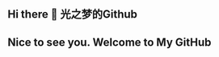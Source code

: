 ## Hi there 👋 光之梦的Github
**Nice to see you.**
**Welcome to My GitHub**
---
<!--
**GuangZhiMeng/GuangZhiMeng** is a ✨ _special_ ✨ repository because its `README.md` (this file) appears on your GitHub profile.

Here are some ideas to get you started:


<div align="center"> <img height="137px" src="https://github-readme-stats.vercel.app/api?username=GuangZhiMeng&hide_title=true&hide_border=true&show_icons=trueline_height=21&text_color=000&icon_color=000&bg_color=0,ea6161,ffc64d,fffc4d,52fa5a&theme=graywhite" /> </div>

![Most Used Languages](https://github-readme-stats.vercel.app/api/top-langs/?username=GuangZhiMeng-lab&theme=dark&layout=compact)

- 🔭 I’m currently working on ...
- 🌱 I’m currently learning ...
- 👯 I’m looking to collaborate on ...
- 🤔 I’m looking for help with ...
- 💬 Ask me about ...
- 📫 How to reach me: ...
- 😄 Pronouns: ...
- ⚡ Fun fact: ...
-->
